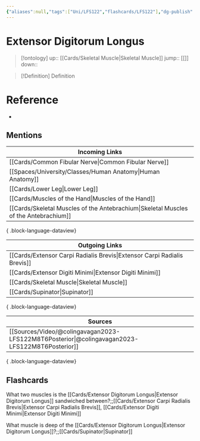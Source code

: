 ```yaml
---
{"aliases":null,"tags":["Uni/LFS122","flashcards/LFS122"],"dg-publish":true,"permalink":"/cards/extensor-digitorum-longus/","dgPassFrontmatter":true}
---
```


# Extensor Digitorum Longus

> [!ontology]
> up:: [[Cards/Skeletal Muscle\|Skeletal Muscle]]
> jump:: [[]]
> down:: 

> [!Definition] Definition

# Reference

- 

## Mentions

| Incoming Links                                                                          |
| --------------------------------------------------------------------------------------- |
| [[Cards/Common Fibular Nerve\|Common Fibular Nerve]]                                 |
| [[Spaces/University/Classes/Human Anatomy\|Human Anatomy]]                           |
| [[Cards/Lower Leg\|Lower Leg]]                                                       |
| [[Cards/Muscles of the Hand\|Muscles of the Hand]]                                   |
| [[Cards/Skeletal Muscles of the Antebrachium\|Skeletal Muscles of the Antebrachium]] |

{ .block-language-dataview}

| Outgoing Links                                                              |
| --------------------------------------------------------------------------- |
| [[Cards/Extensor Carpi Radialis Brevis\|Extensor Carpi Radialis Brevis]] |
| [[Cards/Extensor Digiti Minimi\|Extensor Digiti Minimi]]                 |
| [[Cards/Skeletal Muscle\|Skeletal Muscle]]                               |
| [[Cards/Supinator\|Supinator]]                                           |

{ .block-language-dataview}

| Sources                                                                                           |
| ------------------------------------------------------------------------------------------------- |
| [[Sources/Video/@colingavagan2023-LFS122M8T6Posterior\|@colingavagan2023-LFS122M8T6Posterior]] |

{ .block-language-dataview}

## Flashcards

What two muscles is the [[Cards/Extensor Digitorum Longus\|Extensor Digitorum Longus]] sandwiched between?;;[[Cards/Extensor Carpi Radialis Brevis\|Extensor Carpi Radialis Brevis]], [[Cards/Extensor Digiti Minimi\|Extensor Digiti Minimi]]
<!--SR:!2023-10-24,1,130-->

What muscle is deep of the [[Cards/Extensor Digitorum Longus\|Extensor Digitorum Longus]]?;;[[Cards/Supinator\|Supinator]]
<!--SR:!2023-10-25,1,130-->